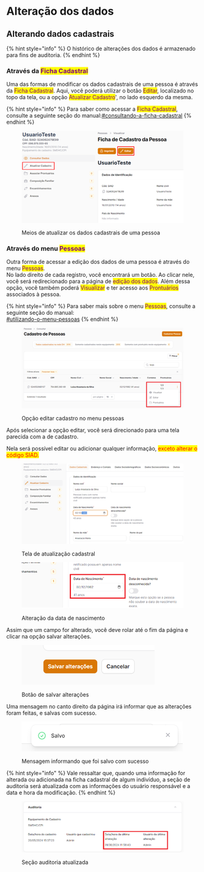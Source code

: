 # Alteração dos dados

## Alterando dados cadastrais

{% hint style="info" %}
O histórico de alterações dos dados é armazenado para fins de auditoria.
{% endhint %}

### Através da <mark style="color:purple;">Ficha Cadastral</mark>

Uma das formas de modificar os dados cadastrais de uma pessoa é através da <mark style="color:purple;">Ficha Cadastral</mark>. Aqui, você poderá utilizar o botão <mark style="color:purple;">Editar</mark>, localizado no topo da tela, ou a opção <mark style="color:purple;">Atualizar Cadastro</mark>', no lado esquerdo da mesma.

{% hint style="info" %}
Para saber como acessar a <mark style="color:purple;">Ficha Cadastral</mark>, consulte a seguinte seção do manual:[#consultando-a-ficha-cadastral](ficha.md#consultando-a-ficha-cadastral "mention")
{% endhint %}

<figure><img src="../.gitbook/assets/image (58).png" alt=""><figcaption><p>Meios de atualizar os dados cadastrais de uma pessoa</p></figcaption></figure>



### Através do menu <mark style="color:purple;">Pessoas</mark>

Outra forma de acessar a edição dos dados de uma pessoa é através do menu <mark style="color:purple;">Pessoas</mark>.\
No lado direito de cada registro, você encontrará um botão. Ao clicar nele, você será redirecionado para a página de <mark style="color:purple;">edição dos dados</mark>. Além dessa opção, você também poderá <mark style="color:purple;">Visualizar</mark> e ter acesso aos <mark style="color:purple;">Prontuários</mark> associados à pessoa.

{% hint style="info" %}
Para saber mais sobre o menu <mark style="color:purple;">Pessoas</mark>, consulte a seguinte seção do manual:\
[#utilizando-o-menu-pessoas](pesquisa/#utilizando-o-menu-pessoas "mention")
{% endhint %}

<figure><img src="../.gitbook/assets/image (10) (1).png" alt=""><figcaption><p>Opção editar cadastro no menu pessoas</p></figcaption></figure>

Após selecionar a opção editar, você será direcionado para uma tela parecida com a de cadastro.&#x20;

Nela será possível editar ou adicionar qualquer informação, <mark style="color:red;">exceto alterar o código SIAD.</mark>

<figure><img src="../.gitbook/assets/image (4) (1) (1) (1).png" alt=""><figcaption><p>Tela de atualização cadastral</p></figcaption></figure>

<figure><img src="../.gitbook/assets/image (2) (1) (1) (1) (1) (1).png" alt=""><figcaption><p>Alteração da data de nascimento</p></figcaption></figure>

Assim que um campo for alterado, você deve rolar até o fim da página e clicar na opção salvar alterações.

<figure><img src="../.gitbook/assets/image (3) (1) (1) (1).png" alt=""><figcaption><p>Botão de salvar alterações</p></figcaption></figure>

Uma mensagem no canto direito da página irá informar que as alterações foram feitas, e salvas com sucesso.&#x20;

<figure><img src="../.gitbook/assets/image (7) (1) (1).png" alt=""><figcaption><p>Mensagem informando que foi salvo com sucesso</p></figcaption></figure>



{% hint style="info" %}
Vale ressaltar que, quando uma informação for alterada ou adicionada na ficha cadastral de algum indivíduo, a seção de auditoria será atualizada com as informações do usuário responsável e a data e hora da modificação.
{% endhint %}

<figure><img src="../.gitbook/assets/image (9) (1).png" alt=""><figcaption><p>Seção auditoria atualizada</p></figcaption></figure>
